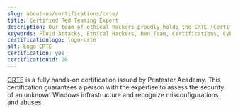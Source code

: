 ```yaml
---
slug: about-us/certifications/crte/
title: Certified Red Teaming Expert
description: Our team of ethical hackers proudly holds the CRTE (Certified Red Teaming Expert) certification, among many others.
keywords: Fluid Attacks, Ethical Hackers, Red Team, Certifications, Cybersecurity, Pentesters, Whitehat Hackers, CRTE
certificationlogo: logo-crte
alt: Logo CRTE
certification: yes
certificationid: 20
---
```


[CRTE](https://www.pentesteracademy.com/redteamlab)
is a fully hands-on certification
issued by Pentester Academy.
This certification guarantees a person with the expertise
to assess the security of an unknown Windows infrastructure
and recognize misconfigurations and abuses.
